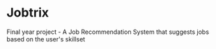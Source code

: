 # Jobtrix
Final year project - A Job Recommendation System that suggests jobs based on the user's skillset
